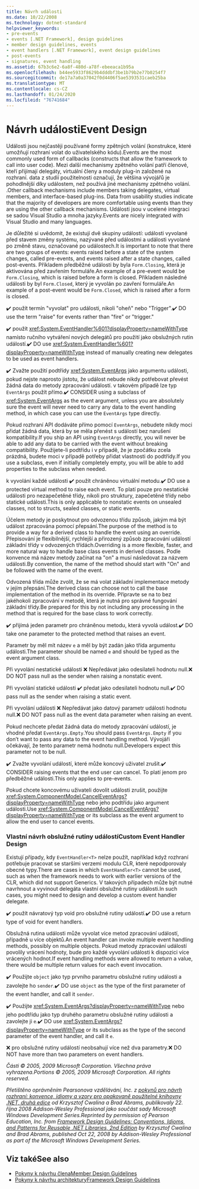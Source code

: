 ```yaml
---
title: Návrh události
ms.date: 10/22/2008
ms.technology: dotnet-standard
helpviewer_keywords:
- pre-events
- events [.NET Framework], design guidelines
- member design guidelines, events
- event handlers [.NET Framework], event design guidelines
- post-events
- signatures, event handling
ms.assetid: 67b3c6e2-6a8f-480d-a78f-ebeeaca1b95a
ms.openlocfilehash: b44ee5933f8629b4dddbf3be1b79b2e77b0254f7
ms.sourcegitcommit: de17a7a0a37042f0d4406f5ae5393531caeb25ba
ms.translationtype: MT
ms.contentlocale: cs-CZ
ms.lasthandoff: 01/24/2020
ms.locfileid: "76741684"
---
```

# <a name="event-design"></a><span data-ttu-id="4ea8f-102">Návrh události</span><span class="sxs-lookup"><span data-stu-id="4ea8f-102">Event Design</span></span>
<span data-ttu-id="4ea8f-103">Události jsou nejčastěji používané formy zpětných volání (konstrukce, které umožňují rozhraní volat do uživatelského kódu).</span><span class="sxs-lookup"><span data-stu-id="4ea8f-103">Events are the most commonly used form of callbacks (constructs that allow the framework to call into user code).</span></span> <span data-ttu-id="4ea8f-104">Mezi další mechanismy zpětného volání patří členové, kteří přijímají delegáty, virtuální členy a moduly plug-in založené na rozhraní. data z studií použitelnosti označují, že většina vývojářů je pohodlnější díky událostem, než používá jiné mechanismy zpětného volání. .</span><span class="sxs-lookup"><span data-stu-id="4ea8f-104">Other callback mechanisms include members taking delegates, virtual members, and interface-based plug-ins. Data from usability studies indicate that the majority of developers are more comfortable using events than they are using the other callback mechanisms.</span></span> <span data-ttu-id="4ea8f-105">Události jsou v ucelené integraci se sadou Visual Studio a mnoha jazyky.</span><span class="sxs-lookup"><span data-stu-id="4ea8f-105">Events are nicely integrated with Visual Studio and many languages.</span></span>

 <span data-ttu-id="4ea8f-106">Je důležité si uvědomit, že existují dvě skupiny událostí: události vyvolané před stavem změny systému, nazývané před událostmi a události vyvolané po změně stavu, označované po událostech.</span><span class="sxs-lookup"><span data-stu-id="4ea8f-106">It is important to note that there are two groups of events: events raised before a state of the system changes, called pre-events, and events raised after a state changes, called post-events.</span></span> <span data-ttu-id="4ea8f-107">Příkladem předběžné události by byla `Form.Closing`, která je aktivována před zavřením formuláře.</span><span class="sxs-lookup"><span data-stu-id="4ea8f-107">An example of a pre-event would be `Form.Closing`, which is raised before a form is closed.</span></span> <span data-ttu-id="4ea8f-108">Příkladem následné události by byl `Form.Closed`, který je vyvolán po zavření formuláře.</span><span class="sxs-lookup"><span data-stu-id="4ea8f-108">An example of a post-event would be `Form.Closed`, which is raised after a form is closed.</span></span>

 <span data-ttu-id="4ea8f-109">✔️ použít termín "vyvolat" pro události, nikoli "oheň" nebo "Trigger".</span><span class="sxs-lookup"><span data-stu-id="4ea8f-109">✔️ DO use the term "raise" for events rather than "fire" or "trigger."</span></span>

 <span data-ttu-id="4ea8f-110">✔️ použít <xref:System.EventHandler%601?displayProperty=nameWithType> namísto ručního vytváření nových delegátů pro použití jako obslužných rutin událostí.</span><span class="sxs-lookup"><span data-stu-id="4ea8f-110">✔️ DO use <xref:System.EventHandler%601?displayProperty=nameWithType> instead of manually creating new delegates to be used as event handlers.</span></span>

 <span data-ttu-id="4ea8f-111">✔️ Zvažte použití podtřídy <xref:System.EventArgs> jako argumentu události, pokud nejste naprosto jistotu, že událost nebude nikdy potřebovat převést žádná data do metody zpracování událostí. v takovém případě lze typ `EventArgs` použít přímo.</span><span class="sxs-lookup"><span data-stu-id="4ea8f-111">✔️ CONSIDER using a subclass of <xref:System.EventArgs> as the event argument, unless you are absolutely sure the event will never need to carry any data to the event handling method, in which case you can use the `EventArgs` type directly.</span></span>

 <span data-ttu-id="4ea8f-112">Pokud rozhraní API dodáváte přímo pomocí `EventArgs`, nebudete nikdy moci přidat žádná data, která by se měla přenést s událostí bez narušení kompatibility.</span><span class="sxs-lookup"><span data-stu-id="4ea8f-112">If you ship an API using `EventArgs` directly, you will never be able to add any data to be carried with the event without breaking compatibility.</span></span> <span data-ttu-id="4ea8f-113">Použijete-li podtřídu i v případě, že je zpočátku zcela prázdná, budete moci v případě potřeby přidat vlastnosti do podtřídy.</span><span class="sxs-lookup"><span data-stu-id="4ea8f-113">If you use a subclass, even if initially completely empty, you will be able to add properties to the subclass when needed.</span></span>

 <span data-ttu-id="4ea8f-114">k vyvolání každé události ✔️ použít chráněnou virtuální metodu.</span><span class="sxs-lookup"><span data-stu-id="4ea8f-114">✔️ DO use a protected virtual method to raise each event.</span></span> <span data-ttu-id="4ea8f-115">To platí pouze pro nestatické události pro nezapečetěné třídy, nikoli pro struktury, zapečetěné třídy nebo statické události.</span><span class="sxs-lookup"><span data-stu-id="4ea8f-115">This is only applicable to nonstatic events on unsealed classes, not to structs, sealed classes, or static events.</span></span>

 <span data-ttu-id="4ea8f-116">Účelem metody je poskytnout pro odvozenou třídu způsob, jakým má být událost zpracována pomocí přepsání.</span><span class="sxs-lookup"><span data-stu-id="4ea8f-116">The purpose of the method is to provide a way for a derived class to handle the event using an override.</span></span> <span data-ttu-id="4ea8f-117">Přepisování je flexibilnější, rychlejší a přirozený způsob zpracování událostí základní třídy v odvozených třídách.</span><span class="sxs-lookup"><span data-stu-id="4ea8f-117">Overriding is a more flexible, faster, and more natural way to handle base class events in derived classes.</span></span> <span data-ttu-id="4ea8f-118">Podle konvence má název metody začínat na "on" a musí následovat za názvem události.</span><span class="sxs-lookup"><span data-stu-id="4ea8f-118">By convention, the name of the method should start with "On" and be followed with the name of the event.</span></span>

 <span data-ttu-id="4ea8f-119">Odvozená třída může zvolit, že se má volat základní implementace metody v jejím přepsání.</span><span class="sxs-lookup"><span data-stu-id="4ea8f-119">The derived class can choose not to call the base implementation of the method in its override.</span></span> <span data-ttu-id="4ea8f-120">Připravte se na to bez jakéhokoli zpracování v metodě, která je nutná pro správné fungování základní třídy.</span><span class="sxs-lookup"><span data-stu-id="4ea8f-120">Be prepared for this by not including any processing in the method that is required for the base class to work correctly.</span></span>

 <span data-ttu-id="4ea8f-121">✔️ přijímá jeden parametr pro chráněnou metodu, která vyvolá událost.</span><span class="sxs-lookup"><span data-stu-id="4ea8f-121">✔️ DO take one parameter to the protected method that raises an event.</span></span>

 <span data-ttu-id="4ea8f-122">Parametr by měl mít název `e` a měl by být zadán jako třída argumentu události.</span><span class="sxs-lookup"><span data-stu-id="4ea8f-122">The parameter should be named `e` and should be typed as the event argument class.</span></span>

 <span data-ttu-id="4ea8f-123">Při vyvolání nestatické události ❌ Nepředávat jako odesilateli hodnotu null.</span><span class="sxs-lookup"><span data-stu-id="4ea8f-123">❌ DO NOT pass null as the sender when raising a nonstatic event.</span></span>

 <span data-ttu-id="4ea8f-124">Při vyvolání statické události ✔️ předat jako odesilateli hodnotu null.</span><span class="sxs-lookup"><span data-stu-id="4ea8f-124">✔️ DO pass null as the sender when raising a static event.</span></span>

 <span data-ttu-id="4ea8f-125">Při vyvolání události ❌ Nepředávat jako datový parametr události hodnotu null.</span><span class="sxs-lookup"><span data-stu-id="4ea8f-125">❌ DO NOT pass null as the event data parameter when raising an event.</span></span>

 <span data-ttu-id="4ea8f-126">Pokud nechcete předat žádná data do metody zpracování událostí, je vhodné předat `EventArgs.Empty`.</span><span class="sxs-lookup"><span data-stu-id="4ea8f-126">You should pass `EventArgs.Empty` if you don’t want to pass any data to the event handling method.</span></span> <span data-ttu-id="4ea8f-127">Vývojáři očekávají, že tento parametr nemá hodnotu null.</span><span class="sxs-lookup"><span data-stu-id="4ea8f-127">Developers expect this parameter not to be null.</span></span>

 <span data-ttu-id="4ea8f-128">✔️ Zvažte vyvolání událostí, které může koncový uživatel zrušit.</span><span class="sxs-lookup"><span data-stu-id="4ea8f-128">✔️ CONSIDER raising events that the end user can cancel.</span></span> <span data-ttu-id="4ea8f-129">To platí jenom pro předběžné události.</span><span class="sxs-lookup"><span data-stu-id="4ea8f-129">This only applies to pre-events.</span></span>

 <span data-ttu-id="4ea8f-130">Pokud chcete koncovému uživateli dovolit události zrušit, použijte <xref:System.ComponentModel.CancelEventArgs?displayProperty=nameWithType> nebo jeho podtřídu jako argument události.</span><span class="sxs-lookup"><span data-stu-id="4ea8f-130">Use <xref:System.ComponentModel.CancelEventArgs?displayProperty=nameWithType> or its subclass as the event argument to allow the end user to cancel events.</span></span>

### <a name="custom-event-handler-design"></a><span data-ttu-id="4ea8f-131">Vlastní návrh obslužné rutiny událostí</span><span class="sxs-lookup"><span data-stu-id="4ea8f-131">Custom Event Handler Design</span></span>
 <span data-ttu-id="4ea8f-132">Existují případy, kdy `EventHandler<T>` nelze použít, například když rozhraní potřebuje pracovat se staršími verzemi modulu CLR, které nepodporovaly obecné typy.</span><span class="sxs-lookup"><span data-stu-id="4ea8f-132">There are cases in which `EventHandler<T>` cannot be used, such as when the framework needs to work with earlier versions of the CLR, which did not support Generics.</span></span> <span data-ttu-id="4ea8f-133">V takových případech může být nutné navrhnout a vyvinout delegáta vlastní obslužné rutiny události.</span><span class="sxs-lookup"><span data-stu-id="4ea8f-133">In such cases, you might need to design and develop a custom event handler delegate.</span></span>

 <span data-ttu-id="4ea8f-134">✔️ použít návratový typ void pro obslužné rutiny událostí.</span><span class="sxs-lookup"><span data-stu-id="4ea8f-134">✔️ DO use a return type of void for event handlers.</span></span>

 <span data-ttu-id="4ea8f-135">Obslužná rutina události může vyvolat více metod zpracování událostí, případně u více objektů.</span><span class="sxs-lookup"><span data-stu-id="4ea8f-135">An event handler can invoke multiple event handling methods, possibly on multiple objects.</span></span> <span data-ttu-id="4ea8f-136">Pokud metody zpracování událostí povolily vrácení hodnoty, bude pro každé vyvolání události k dispozici více vrácených hodnot.</span><span class="sxs-lookup"><span data-stu-id="4ea8f-136">If event handling methods were allowed to return a value, there would be multiple return values for each event invocation.</span></span>

 <span data-ttu-id="4ea8f-137">✔️ Použijte `object` jako typ prvního parametru obslužné rutiny události a zavolejte ho `sender`.</span><span class="sxs-lookup"><span data-stu-id="4ea8f-137">✔️ DO use `object` as the type of the first parameter of the event handler, and call it `sender`.</span></span>

 <span data-ttu-id="4ea8f-138">✔️ Použijte <xref:System.EventArgs?displayProperty=nameWithType> nebo jeho podtřídu jako typ druhého parametru obslužné rutiny události a zavolejte ji `e`.</span><span class="sxs-lookup"><span data-stu-id="4ea8f-138">✔️ DO use <xref:System.EventArgs?displayProperty=nameWithType> or its subclass as the type of the second parameter of the event handler, and call it `e`.</span></span>

 <span data-ttu-id="4ea8f-139">❌ pro obslužné rutiny událostí neobsahují více než dva parametry.</span><span class="sxs-lookup"><span data-stu-id="4ea8f-139">❌ DO NOT have more than two parameters on event handlers.</span></span>

 <span data-ttu-id="4ea8f-140">*Části © 2005, 2009 Microsoft Corporation. Všechna práva vyhrazena.*</span><span class="sxs-lookup"><span data-stu-id="4ea8f-140">*Portions © 2005, 2009 Microsoft Corporation. All rights reserved.*</span></span>

 <span data-ttu-id="4ea8f-141">*Přetištěno oprávněním Pearsonova vzdělávání, Inc. z [pokynů pro návrh rozhraní: konvence, idiomy a vzory pro opakovaně použitelné knihovny .NET, druhá edice](https://www.informit.com/store/framework-design-guidelines-conventions-idioms-and-9780321545619) od Krzysztof Cwalina a Brad Abrams, publikovaly 22. října 2008 Addison-Wesley Professional jako součást sady Microsoft Windows Development Series.*</span><span class="sxs-lookup"><span data-stu-id="4ea8f-141">*Reprinted by permission of Pearson Education, Inc. from [Framework Design Guidelines: Conventions, Idioms, and Patterns for Reusable .NET Libraries, 2nd Edition](https://www.informit.com/store/framework-design-guidelines-conventions-idioms-and-9780321545619) by Krzysztof Cwalina and Brad Abrams, published Oct 22, 2008 by Addison-Wesley Professional as part of the Microsoft Windows Development Series.*</span></span>

## <a name="see-also"></a><span data-ttu-id="4ea8f-142">Viz také</span><span class="sxs-lookup"><span data-stu-id="4ea8f-142">See also</span></span>

- [<span data-ttu-id="4ea8f-143">Pokyny k návrhu člena</span><span class="sxs-lookup"><span data-stu-id="4ea8f-143">Member Design Guidelines</span></span>](../../../docs/standard/design-guidelines/member.md)
- [<span data-ttu-id="4ea8f-144">Pokyny k návrhu architektury</span><span class="sxs-lookup"><span data-stu-id="4ea8f-144">Framework Design Guidelines</span></span>](../../../docs/standard/design-guidelines/index.md)
